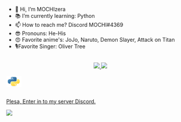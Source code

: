 - 👋 Hi, I’m MOCHIzera
- 📚 I’m currently learning: Python
- 📫 How to reach me? Discord MOCHI#4369
- 😎 Pronouns: He-His
- 😍 Favorite anime's: JoJo, Naruto, Demon Slayer, Attack on Titan
- 🎙Favorite Singer: Oliver Tree
##

<div align="center">
  <a href="https://github.com/MOCHIzera">
  <img height="180em" src="https://github-readme-stats.vercel.app/api?username=MOCHIzera&show_icons=true&theme=dracula&include_all_commits=true&count_private=true"/>
  <img height="180em" src="https://github-readme-stats.vercel.app/api/top-langs/?username=MOCHIzera&layout=compact&langs_count=7&theme=dracula"/>
</div>

<div style="display: inline_block"><br>
  <img align="center" alt="Rafa-Python" height="30" width="40" src="https://raw.githubusercontent.com/devicons/devicon/master/icons/python/python-original.svg">
</div>

##

Plesa, Enter in to my server Discord.
<div>
 <a href="https://discord.gg/5Ubwmbxu" target="_blank"><img src="https://img.shields.io/badge/Discord-7289DA?style=for-the-badge&logo=discord&logoColor=white" target="_blank"></a>  
</div>
